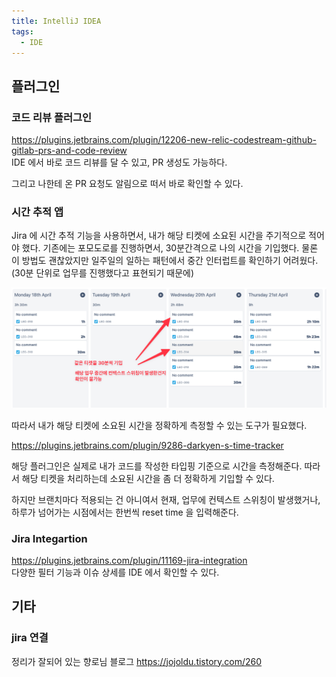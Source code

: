 ```yaml
---
title: IntelliJ IDEA
tags:
  - IDE 
---
```


## 플러그인

### 코드 리뷰 플러그인
https://plugins.jetbrains.com/plugin/12206-new-relic-codestream-github-gitlab-prs-and-code-review  
IDE 에서 바로 코드 리뷰를 달 수 있고, PR 생성도 가능하다.

그리고 나한테 온 PR 요청도 알림으로 떠서 바로 확인할 수 있다.


### 시간 추적 앱
Jira 에 시간 추적 기능을 사용하면서, 내가 해당 티켓에 소요된 시간을 주기적으로 적어야 했다.
기존에는 포모도로를 진행하면서, 30분간격으로 나의 시간을 기입했다. 
물론 이 방법도 괜찮았지만 일주일의 일하는 패턴에서 중간 인터럽트를 확인하기 어려웠다. (30분 단위로 업무를 진행했다고 표현되기 때문에)

![일주일 타임 시트](../attachments/intellij-2022-04-24-02-13-06.png)

따라서 내가 해당 티켓에 소요된 시간을 정확하게 측정할 수 있는 도구가 필요했다.

https://plugins.jetbrains.com/plugin/9286-darkyen-s-time-tracker

해당 플러그인은 실제로 내가 코드를 작성한 타입핑 기준으로 시간을 측정해준다. 따라서 해당 티켓을 처리하는데 소요된 시간을 좀 더 정확하게 기입할 수 있다.

하지만 브랜치마다 적용되는 건 아니여서 현재, 업무에 컨텍스트 스위칭이 발생했거나, 하루가 넘어가는 시점에서는 한번씩 reset time 을 입력해준다.


### Jira Integartion

https://plugins.jetbrains.com/plugin/11169-jira-integration  
다양한 필터 기능과 이슈 상세를 IDE 에서 확인할 수 있다.


## 기타

### jira 연결
정리가 잘되어 있는 향로님 블로그
https://jojoldu.tistory.com/260

